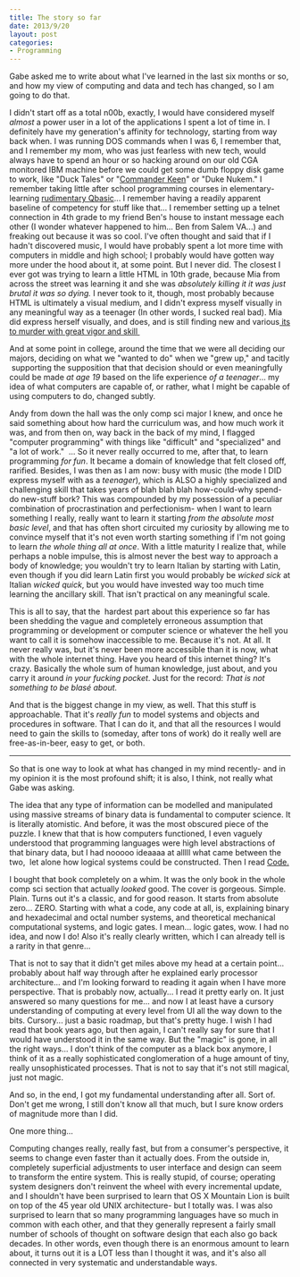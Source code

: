```yaml
---
title: The story so far
date: 2013/9/20
layout: post
categories:
- Programming
---
```


Gabe asked me to write about what I've learned in the last six months or so, and how my view of computing and data and tech has changed, so I am going to do that.

<a id="more"></a><a id="more-575"></a>

I didn't start off as a total n00b, exactly, I would have considered myself <em>almost</em> a power user in a lot of the applications I spent a lot of time in. I definitely have my generation's affinity for technology, starting from way back when. I was running DOS commands when I was 6, I remember that, and I remember my mom, who was just fearless with new tech, would always have to spend an hour or so hacking around on our old CGA monitored IBM machine before we could get some dumb floppy disk game to work, like "Duck Tales" or "<a href="http://www.youtube.com/watch?v=CyTDI2ATb6k&amp;noredirect=1">Commander Keen</a>" or "Duke Nukem." I remember taking little after school programming courses in elementary- learning <a href="http://repl.it/Kpm/1" target="_blank">rudimentary Qbasic</a>... I remember having a readily apparent baseline of competency for stuff like that... I remember setting up a telnet connection in 4th grade to my friend Ben's house to instant message each other (I wonder whatever happened to him... Ben from Salem VA...) and freaking out because it was so cool. I've often thought and said that if I hadn't discovered music, I would have probably spent a lot more time with computers in middle and high school; I probably would have gotten way more under the hood about it, at some point. But I never did. The closest I ever got was trying to learn a little HTML in 10th grade, because Mia from across the street was learning it and she was <em>absolutely killing it it was just brutal it was so dying. </em>I never took to it, though, most probably because HTML is ultimately a visual medium, and I didn't express myself visually in any meaningful way as a teenager (In other words, I sucked real bad). Mia did express herself visually, and does, and is still finding new and various<a href="http://www.businessinsider.com/best-designers-in-technology-2013-5?op=1" target="_blank"> its to murder with great vigor and skill </a>

And at some point in college, around the time that we were all deciding our majors, deciding on what we "wanted to do" when we "grew up," and tacitly  supporting the supposition that that decision should or even meaningfully could be made <em>at age 19</em> based on the life experience <em>of a teenager</em>... my idea of what computers are capable of, or rather, what I might be capable of using computers to do, changed subtly.

Andy from down the hall was the only comp sci major I knew, and once he said something about how hard the curriculum was, and how much work it was, and from then on, way back in the back of my mind, I flagged "computer programming" with things like "difficult" and "specialized" and "a lot of work."  ... So it never really occurred to me, after that, to learn programming <em>for fun</em>. It became a domain of knowledge that felt closed off, rarified. Besides, I was then as I am now: busy with music (the mode I DID express myself with as a <em>teenager</em>), which is ALSO a highly specialized and challenging skill that takes years of blah blah blah how-could-why spend-do new-stuff bork? This was compounded by my possession of a peculiar combination of procrastination and perfectionism- when I want to learn something I really, really want to learn it starting <em>from the absolute most basic level</em>, and that has often short circuited my curiosity by allowing me to convince myself that it's not even worth starting something if I'm not going to learn <em>the whole thing all at once</em>. With a little maturity I realize that, while perhaps a noble impulse, this is almost never the best way to approach a body of knowledge; you wouldn't try to learn Italian by starting with Latin, even though if you did learn Latin first you would probably be <em>wicked sick</em> at Italian <em>wicked quick</em>, but you would have invested way too much time learning the ancillary skill. That isn't practical on any meaningful scale.

This is all to say, that the  hardest part about this experience so far has been shedding the vague and completely erroneous assumption that programming or development or computer science or whatever the hell you want to call it is somehow inaccessible to me. Because it's not. At all. It never really was, but it's never been more accessible than it is now, what with the whole internet thing. Have you heard of this internet thing? It's crazy. Basically the whole sum of human knowledge, just about, and you carry it around <em>in your fucking pocket</em>. Just for the record: <em>That is not something to be blasé about.</em>

And that is the biggest change in my view, as well. That this stuff is approachable. That it's <em>really fun</em> to model systems and objects and procedures in software. That I can do it, and that all the resources I would need to gain the skills to (someday, after tons of work) do it really well are free-as-in-beer, easy to get, or both.

***

So that is one way to look at what has changed in my mind recently- and in my opinion it is the most profound shift; it is also, I think, not really what Gabe was asking.

The idea that any type of information can be modelled and manipulated using massive streams of binary data is fundamental to computer science. It is literally atomistic. And before, it was the most obscured piece of the puzzle. I knew that that is how computers functioned, I even vaguely understood that programming languages were high level abstractions of that binary data, but I had nooooo ideaaaa at alllll what came between the two,  let alone how logical systems could be constructed. Then I read <a href="http://www.amazon.com/Code-Language-Computer-Hardware-Software/dp/0735611319">Code.</a>

I bought that book completely on a whim. It was the only book in the whole comp sci section that actually _looked_ good. The cover is gorgeous. Simple. Plain. Turns out it's a classic, and for good reason. It starts from absolute zero... ZERO. Starting with what a code, any code at all, is, explaining binary and hexadecimal and octal number systems, and theoretical mechanical computational systems, and logic gates. I mean... logic gates, wow. I had no idea, and now I do! Also it's really clearly written, which I can already tell is a rarity in that genre...

That is not to say that it didn't get miles above my head at a certain point... probably about half way through after he explained early processor architecture... and I'm looking forward to reading it again when I have more perspective. That is probably now, actually... I read it pretty early on. It just answered so many questions for me... and now I at least have a cursory understanding of computing at every level from UI all the way down to the bits. Cursory... just a basic roadmap, but that's pretty huge. I wish I had read that book years ago, but then again, I can't really say for sure that I would have understood it in the same way. But the "magic" is gone, in all the right ways... I don't think of the computer as a black box anymore, I think of it as a really sophisticated conglomeration of a huge amount of tiny, really unsophisticated processes. That is not to say that it's not still magical, just not magic.

And so, in the end, I got my fundamental understanding after all. Sort of. Don't get me wrong, I still don't know all that much, but I sure know orders of magnitude more than I did.

One more thing...

Computing changes really, really fast, but from a consumer's perspective, it seems to change even faster than it actually does. From the outside in, completely superficial adjustments to user interface and design can seem to transform the entire system. This is really stupid, of course; operating system designers don't reinvent the wheel with every incremental update, and I shouldn't have been surprised to learn that OS X Mountain Lion is built on top of the 45 year old UNIX architecture- but I totally was. I was also surprised to learn that so many programming languages have so much in common with each other, and that they generally represent a fairly small number of schools of thought on software design that each also go back decades. In other words, even though there is an enormous amount to learn about, it turns out it is a LOT less than I thought it was, and it's also all connected in very systematic and understandable ways.

